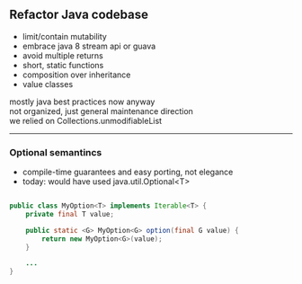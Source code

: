 
## Refactor Java codebase
- limit/contain mutability
- embrace java 8 stream api or guava
- avoid multiple returns
- short, static functions
- composition over inheritance
- value classes

<aside class="notes">
mostly java best practices now anyway
<br>not organized, just general maintenance direction
<br>we relied on Collections.unmodifiableList
</aside>


---

### Optional semantincs
- compile-time guarantees and easy porting, not elegance
- today: would have used java.util.Optional&lt;T&gt;

```java

public class MyOption<T> implements Iterable<T> {
    private final T value;

    public static <G> MyOption<G> option(final G value) {
        return new MyOption<G>(value);
    }

    ...
}
```

